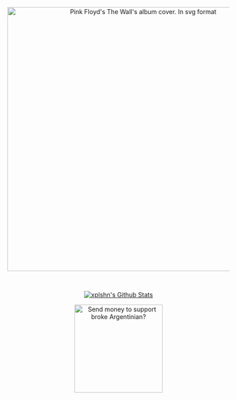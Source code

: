 <p align="center">
  <img width="600" alt="Pink Floyd's The Wall's album cover. In svg format" src="https://upload.wikimedia.org/wikipedia/commons/b/b1/The_Wall_Cover.svg">
</p>

<br>

<p align="center">
  <a href="https://github-readme-stats.vercel.app/api?username=xplshn">
  <img alt="xplshn's Github Stats" src="https://github-readme-stats.vercel.app/api?username=xplshn">
  </a>
</p>

<p align="center">
  <a href="https://www.paypal.com/donate/?hosted_button_id=77G7ZFXVZ44EE">
    <img width="200" src="https://raw.githubusercontent.com/andreostrovsky/donate-with-paypal/refs/heads/master/dark.svg" alt="Send money to support broke Argentinian?" />
 </a>
</p>

<!--
### I'd just like to interject for a moment. What you’re referring to as Xplshn, is in fact, Coffee/Xplshn, or as I’ve recently taken to calling it, Coffee plus Xplshn. Xplshn is not a developer unto itself, but rather another _free_ component of a fully functioning productivity suite made useful by the Coffee mugs, shell utilities and vital system components comprising a full shut-in as defined by Society™. [![Typing SVG](https://readme-typing-svg.demolab.com?font=Monaspace+Radon+Var&pause=1000&color=7942F7&random=false&width=495&lines=Unix+style+or+cat+-v+considered+harmful!;I+love+amber+CRTs+and+dumbterminals;Coffee;Only+free+licenses!+No+copylefted+BS!;pledge(),+then+unveil())](https://git.io/typing-svg)

##### In defense of public domain, and against intellectual property! https://🅮.neocities.org
-->

